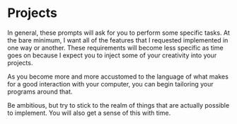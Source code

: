 # Projects

In general, these prompts will ask for you to perform some specific tasks. At
the bare minimum, I want all of the features that I requested implemented in one
way or another. These requirements will become less specific as time goes on
because I expect you to inject some of your creativity into your projects.

As you become more and more accustomed to the language of what makes for a good
interaction with your computer, you can begin tailoring your programs around
that.

Be ambitious, but try to stick to the realm of things that are actually possible
to implement. You will also get a sense of this with time.
